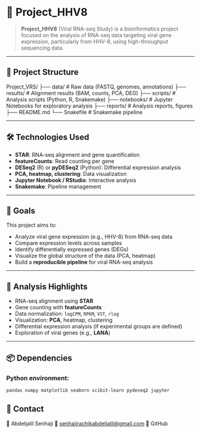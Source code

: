 # 🧬 Project_HHV8

> **Project_HHV8** (Viral RNA-seq Study) is a bioinformatics project focused on the analysis of RNA-seq data targeting viral gene expression, particularly from HHV-8, using high-throughput sequencing data.

---

## 📁 Project Structure
Project_VRS/
├── data/ # Raw data (FASTQ, genomes, annotations)
├── results/ # Alignment results (BAM, counts, PCA, DEG)
├── scripts/ # Analysis scripts (Python, R, Snakemake)
├── notebooks/ # Jupyter Notebooks for exploratory analysis
├── reports/ # Analysis reports, figures
├── README.md 
└── Snakefile # Snakemake pipeline

---

## 🛠 Technologies Used

- **STAR**: RNA-seq alignment and gene quantification
- **featureCounts**: Read counting per gene
- **DESeq2** (R) or **pyDESeq2** (Python): Differential expression analysis
- **PCA, heatmap, clustering**: Data visualization
- **Jupyter Notebook / RStudio**: Interactive analysis
- **Snakemake**: Pipeline management

---

## 📌 Goals

This project aims to:
- Analyze viral gene expression (e.g., HHV-8) from RNA-seq data
- Compare expression levels across samples
- Identify differentially expressed genes (DEGs)
- Visualize the global structure of the data (PCA, heatmap)
- Build a **reproducible pipeline** for viral RNA-seq analysis

---

## 🧪 Analysis Highlights

- RNA-seq alignment using **STAR**
- Gene counting with **featureCounts**
- Data normalization: `logCPM`, `RPKM`, `VST`, `rlog`
- Visualization: **PCA**, heatmap, clustering
- Differential expression analysis (if experimental groups are defined)
- Exploration of viral genes (e.g., **LANA**)

---

## 📦 Dependencies

### Python environment:
```bash
pandas numpy matplotlib seaborn scikit-learn pydeseq2 jupyter
```
## 📨 Contact

👤 Abdeljalil Senhaji
📧 senhajirachikabdeljalil@gmail.com
🐙 GitHub